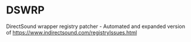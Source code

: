 # DSWRP
DirectSound wrapper registry patcher - Automated and expanded version of https://www.indirectsound.com/registryIssues.html
